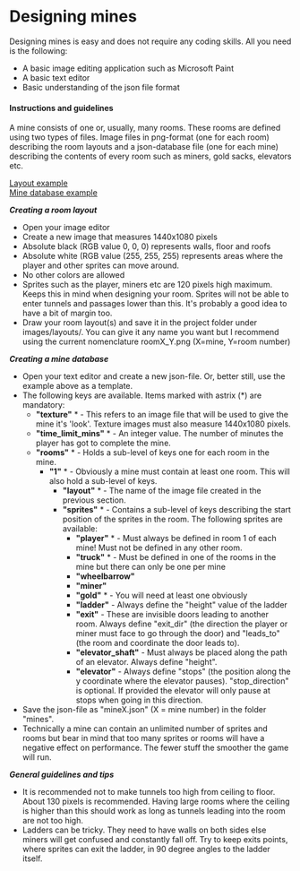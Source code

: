 # Designing mines

Designing mines is easy and does not require any coding skills. All 
you need is the following:

* A basic image editing application such as Microsoft Paint
* A basic text editor
* Basic understanding of the json file format

#### Instructions and guidelines
A mine consists of one or, usually, many rooms. These rooms are 
defined using two types of files. Image files in png-format 
(one for each room) describing the room layouts and a 
json-database file (one for each mine) describing the contents of every 
room such as miners, gold sacks, elevators etc.   

[Layout example](../images/layouts/room1_1.png)   
[Mine database example](../mines/mine1.json)

***Creating a room layout***
* Open your image editor
* Create a new image that measures 1440x1080 pixels
* Absolute black (RGB value 0, 0, 0) represents walls, floor and roofs
* Absolute white (RGB value (255, 255, 255) represents areas where the 
player and other sprites can move around.
* No other colors are allowed
* Sprites such as the player, miners etc are 120 pixels high maximum. Keeps this
in mind when designing your room. Sprites will not be able to enter 
tunnels and passages lower than this. It's probably a good idea to have 
a bit of margin too.
* Draw your room layout(s) and save it in the project folder under 
images/layouts/. You can give it any name you want but I recommend using 
the current nomenclature roomX_Y.png (X=mine, Y=room number)

***Creating a mine database***
* Open your text editor and create a new json-file. Or, better still, use
the example above as a template.
* The following keys are available. Items marked with astrix (*) are mandatory:
    * **"texture"** * - This refers to an image file that will be used to give 
    the mine it's 'look'. Texture images must also measure 1440x1080 pixels.
    * **"time_limit_mins"** * - An integer value. The number of minutes the player 
    has got to complete the mine.
    * **"rooms"** * - Holds a sub-level of keys one for each room in the mine.    
        * **"1"** * - Obviously a mine must contain at least one room. This will 
        also hold a sub-level of keys.
            * **"layout"** * - The name of the image file created in the previous 
            section.
            * **"sprites"** * - Contains a sub-level of keys describing the start 
            position of the sprites in the room. The following sprites are 
            available:
                * **"player"** * - Must always be defined in room 1 of each mine! 
                Must not be defined in any other room.
                * **"truck"** * - Must be defined in one of the rooms in the mine
                but there can only be one per mine
                * **"wheelbarrow"**
                * **"miner"**
                * **"gold"** * - You will need at least one obviously
                * **"ladder"** - Always define the "height" value of the ladder
                * **"exit"** - These are invisible doors leading to another room. 
                Always define "exit_dir" (the direction the player or miner 
                must face to go through the door) and "leads_to" (the room 
                and coordinate the door leads to).
                * **"elevator_shaft"** - Must always be placed along the path of 
                an elevator. Always define "height".
                * **"elevator"** - Always define "stops" (the position along the 
                y coordinate where the elevator pauses). "stop_direction" is 
                optional. If provided the elevator will only pause at stops 
                when going in this direction.
* Save the json-file as "mineX.json" (X = mine number) in the folder "mines".
* Technically a mine can contain an unlimited number of sprites and rooms but 
bear in mind that too many sprites or rooms will have a negative effect on 
performance. The fewer stuff the smoother the game will run.

***General guidelines and tips***  
* It is recommended not to make tunnels too high from ceiling to floor. 
About 130 pixels is recommended. Having large rooms where the ceiling is higher than 
this should work as long as tunnels leading into the room are not too high.
* Ladders can be tricky. They need to have walls on both sides else miners will get 
confused and constantly fall off. Try to keep exits points, where sprites can exit 
the ladder, in 90 degree angles to the ladder itself.
                